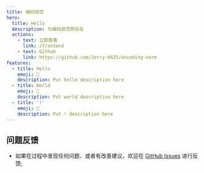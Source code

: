 ```yaml
---
title: 编码规范
hero:
  title: Hello
  description: 为编码规范而存在
  actions:
    - text: 立即查看
      link: /frontend
    - text: Github
      link: https://github.com/Jerry-0425/encoding-norm
features:
  - title: Hello
    emoji: 💎
    description: Put hello description here
  - title: World
    emoji: 🌈
    description: Put world description here
  - title: '!'
    emoji: 🚀
    description: Put ! description here
---
```


## 问题反馈

- 如果在过程中发现任何问题、或者有改善建议，欢迎在 <a href="https://github.com/Jerry-0425/encoding-norm/issues" target="_blank" rel="noreferrer">GitHub Issues</a> 进行反馈;
